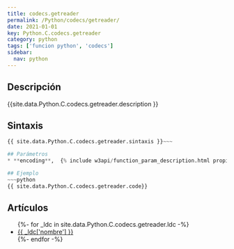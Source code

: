 ```yaml
---
title: codecs.getreader
permalink: /Python/codecs/getreader/
date: 2021-01-01
key: Python.C.codecs.getreader
category: python
tags: ['funcion python', 'codecs']
sidebar: 
  nav: python
---
```


## Descripción
{{site.data.Python.C.codecs.getreader.description }}

## Sintaxis
~~~python
{{ site.data.Python.C.codecs.getreader.sintaxis }}~~~

## Parámetros
* **encoding**,  {% include w3api/function_param_description.html propiedad=site.data.Python.C.codecs.getreader valor="encoding" %}

## Ejemplo
~~~python
{{ site.data.Python.C.codecs.getreader.code}}
~~~

## Artículos
<ul>
{%- for _ldc in site.data.Python.C.codecs.getreader.ldc -%}
   <li>
       <a href="{{_ldc['url'] }}">{{ _ldc['nombre'] }}</a>
   </li>
{%- endfor -%}
</ul>
